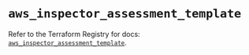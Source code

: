 # `aws_inspector_assessment_template`

Refer to the Terraform Registry for docs: [`aws_inspector_assessment_template`](https://registry.terraform.io/providers/hashicorp/aws/4.67.0/docs/resources/inspector_assessment_template).
